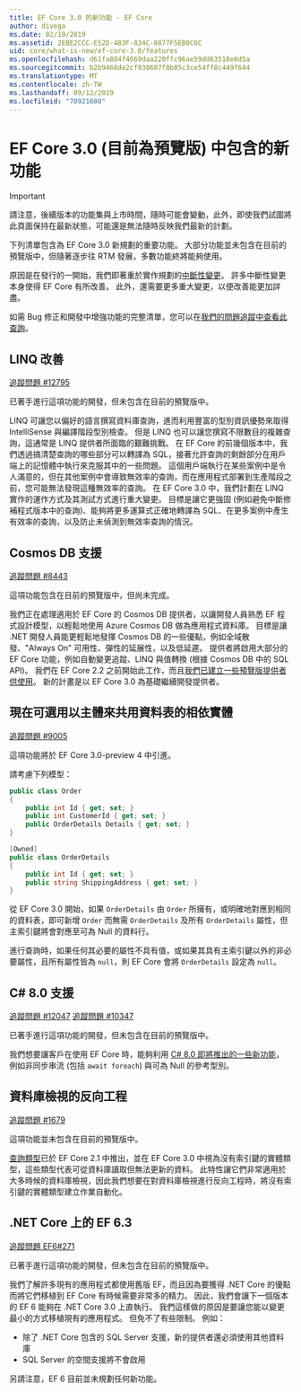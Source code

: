```yaml
---
title: EF Core 3.0 的新功能 - EF Core
author: divega
ms.date: 02/19/2019
ms.assetid: 2EBE2CCC-E52D-483F-834C-8877F5EB0C0C
uid: core/what-is-new/ef-core-3.0/features
ms.openlocfilehash: d61fa884f4669daa220ffc96ae59dd63518e6d5a
ms.sourcegitcommit: b2b9468de2cf930687f8b85c3ce54ff8c449f644
ms.translationtype: MT
ms.contentlocale: zh-TW
ms.lasthandoff: 09/12/2019
ms.locfileid: "70921680"
---
```

# <a name="new-features-included-in-ef-core-30-currently-in-preview"></a>EF Core 3.0 (目前為預覽版) 中包含的新功能

> [!IMPORTANT]
> 請注意，後續版本的功能集與上市時間，隨時可能會變動，此外，即使我們試圖將此頁面保持在最新狀態，可能還是無法隨時反映我們最新的計劃。

下列清單包含為 EF Core 3.0 新規劃的重要功能。
大部分功能並未包含在目前的預覽版中，但隨著逐步往 RTM 發展，多數功能終將能夠使用。

原因是在發行的一開始，我們即著重於實作規劃的[中斷性變更](xref:core/what-is-new/ef-core-3.0/breaking-changes)。
許多中斷性變更本身使得 EF Core 有所改善。
此外，還需要更多重大變更，以便改善能更加詳盡。 

如需 Bug 修正和開發中增強功能的完整清單，您可以在[我們的問題追蹤中查看此查詢](https://github.com/aspnet/EntityFrameworkCore/issues?q=is%3Aopen+is%3Aissue+milestone%3A3.0.0+sort%3Areactions-%2B1-desc)。

## <a name="linq-improvements"></a>LINQ 改善 

[追蹤問題 #12795](https://github.com/aspnet/EntityFrameworkCore/issues/12795)

已著手進行這項功能的開發，但未包含在目前的預覽版中。

LINQ 可讓您以偏好的語言撰寫資料庫查詢，進而利用豐富的型別資訊優勢來取得 IntelliSense 與編譯階段型別檢查。
但是 LINQ 也可以讓您撰寫不限數目的複雜查詢，這通常是 LINQ 提供者所面臨的艱難挑戰。
在 EF Core 的前幾個版本中，我們透過搞清楚查詢的哪些部分可以轉譯為 SQL，接著允許查詢的剩餘部分在用戶端上的記憶體中執行來克服其中的一些問題。
這個用戶端執行在某些案例中是令人滿意的，但在其他案例中會導致無效率的查詢，而在應用程式部署到生產階段之前，您可能無法發現這種無效率的查詢。
在 EF Core 3.0 中，我們計劃在 LINQ 實作的運作方式及其測試方式進行重大變更。
目標是讓它更強固 (例如避免中斷修補程式版本中的查詢)、能夠將更多運算式正確地轉譯為 SQL、在更多案例中產生有效率的查詢，以及防止未偵測到無效率查詢的情況。

## <a name="cosmos-db-support"></a>Cosmos DB 支援 

[追蹤問題 #8443](https://github.com/aspnet/EntityFrameworkCore/issues/8443)

這項功能包含在目前的預覽版中，但尚未完成。 

我們正在處理適用於 EF Core 的 Cosmos DB 提供者，以讓開發人員熟悉 EF 程式設計模型，以輕鬆地使用 Azure Cosmos DB 做為應用程式資料庫。
目標是讓 .NET 開發人員能更輕鬆地發揮 Cosmos DB 的一些優點，例如全域散發、"Always On" 可用性、彈性的延展性，以及低延遲。
提供者將啟用大部分的 EF Core 功能，例如自動變更追蹤、LINQ 與值轉換 (根據 Cosmos DB 中的 SQL API)。
我們在 EF Core 2.2 之前開始此工作，而且[我們已建立一些預覽版提供者供使用](https://blogs.msdn.microsoft.com/dotnet/2018/10/17/announcing-entity-framework-core-2-2-preview-3/)。
新的計畫是以 EF Core 3.0 為基礎繼續開發提供者。 

## <a name="dependent-entities-sharing-the-table-with-the-principal-are-now-optional"></a>現在可選用以主體來共用資料表的相依實體

[追蹤問題 #9005](https://github.com/aspnet/EntityFrameworkCore/issues/9005)

這項功能將於 EF Core 3.0-preview 4 中引進。

請考慮下列模型：
```C#
public class Order
{
    public int Id { get; set; }
    public int CustomerId { get; set; }
    public OrderDetails Details { get; set; }
}

[Owned]
public class OrderDetails
{
    public int Id { get; set; }
    public string ShippingAddress { get; set; }
}
```

從 EF Core 3.0 開始，如果 `OrderDetails` 由 `Order` 所擁有，或明確地對應到相同的資料表，即可新增 `Order` 而無需 `OrderDetails` 及所有 `OrderDetails` 屬性，但主索引鍵將會對應至可為 Null 的資料行。

進行查詢時，如果任何其必要的屬性不具有值，或如果其具有主索引鍵以外的非必要屬性，且所有屬性皆為 `null`，則 EF Core 會將 `OrderDetails` 設定為 `null`。

## <a name="c-80-support"></a>C# 8.0 支援

[追蹤問題 #12047](https://github.com/aspnet/EntityFrameworkCore/issues/12047)
[追蹤問題 #10347](https://github.com/aspnet/EntityFrameworkCore/issues/10347)

已著手進行這項功能的開發，但未包含在目前的預覽版中。

我們想要讓客戶在使用 EF Core 時，能夠利用 [C# 8.0 即將推出的一些新功能](https://blogs.msdn.microsoft.com/dotnet/2018/11/12/building-c-8-0/)，例如非同步串流 (包括 `await foreach`) 與可為 Null 的參考型別。

## <a name="reverse-engineering-of-database-views"></a>資料庫檢視的反向工程

[追蹤問題 #1679](https://github.com/aspnet/EntityFrameworkCore/issues/1679)

這項功能並未包含在目前的預覽版中。

[查詢類型](xref:core/modeling/query-types)已於 EF Core 2.1 中推出，並在 EF Core 3.0 中視為沒有索引鍵的實體類型，這些類型代表可從資料庫讀取但無法更新的資料。
此特性讓它們非常適用於大多時候的資料庫檢視，因此我們想要在對資料庫檢視進行反向工程時，將沒有索引鍵的實體類型建立作業自動化。

## <a name="ef-63-on-net-core"></a>.NET Core 上的 EF 6.3

[追蹤問題 EF6#271](https://github.com/aspnet/EntityFramework6/issues/271)

已著手進行這項功能的開發，但未包含在目前的預覽版中。 

我們了解許多現有的應用程式都使用舊版 EF，而且因為要獲得 .NET Core 的優點而將它們移植到 EF Core 有時候需要非常多的精力。
因此，我們會讓下一個版本的 EF 6 能夠在 .NET Core 3.0 上直執行。
我們這樣做的原因是要讓您能以變更最小的方式移植現有的應用程式。
但免不了有些限制。 例如：
- 除了 .NET Core 包含的 SQL Server 支援，新的提供者還必須使用其他資料庫
- SQL Server 的空間支援將不會啟用

另請注意，EF 6 目前並未規劃任何新功能。
